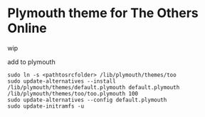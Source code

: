 # Plymouth theme for The Others Online

wip


add to plymouth

```
sudo ln -s <pathtosrcfolder> /lib/plymouth/themes/too
sudo update-alternatives --install /lib/plymouth/themes/default.plymouth default.plymouth /lib/plymouth/themes/too/too.plymouth 100
sudo update-alternatives --config default.plymouth
sudo update-initramfs -u
```
